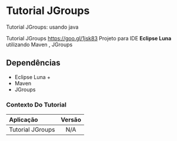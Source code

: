 # Tutorial JGroups
Tutorial JGroups: usando java

Tutorial JGroups  https://goo.gl/1jsk83
Projeto para IDE **Eclipse Luna** utilizando Maven , JGroups 

## Dependências
- Eclipse Luna +
- Maven
- JGroups

### Contexto Do Tutorial

| Aplicação                     | Versão        |
| :---------------------------- |:-------------:|
| Tutorial JGroups            | N/A           |




